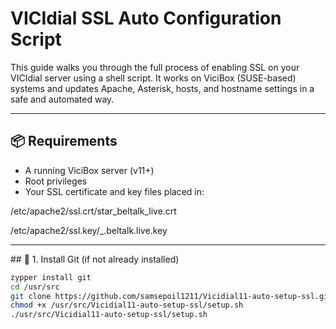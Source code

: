# VICIdial SSL Auto Configuration Script

This guide walks you through the full process of enabling SSL on your VICIdial server using a shell script. It works on ViciBox (SUSE-based) systems and updates Apache, Asterisk, hosts, and hostname settings in a safe and automated way.

---

## 📦 Requirements

- A running ViciBox server (v11+)
- Root privileges
- Your SSL certificate and key files placed in:
<p>/etc/apache2/ssl.crt/star_beltalk_live.crt</p>
<p>/etc/apache2/ssl.key/_.beltalk.live.key</p>  
<hr>
## 🔧 1. Install Git (if not already installed)

```bash
zypper install git
cd /usr/src
git clone https://github.com/samsepoil1211/Vicidial11-auto-setup-ssl.git
chmod +x /usr/src/Vicidial11-auto-setup-ssl/setup.sh
./usr/src/Vicidial11-auto-setup-ssl/setup.sh
